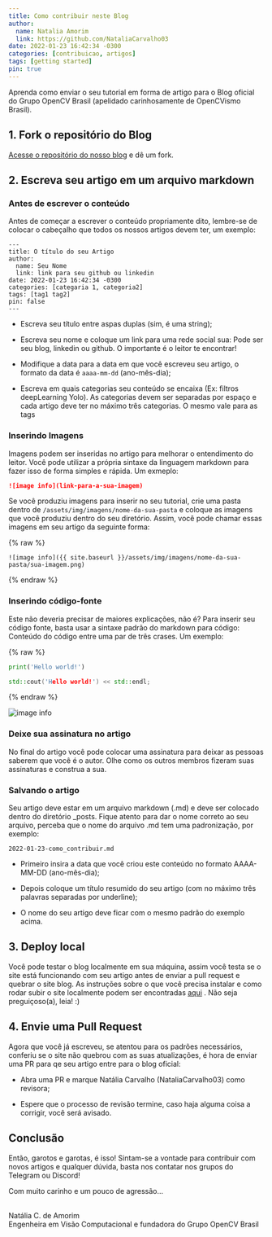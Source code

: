 ```yaml
---
title: Como contribuir neste Blog
author:
  name: Natalia Amorim
  link: https://github.com/NataliaCarvalho03
date: 2022-01-23 16:42:34 -0300
categories: [contribuicao, artigos]
tags: [getting started]
pin: true
---
```


Aprenda como enviar o seu tutorial em forma de artigo para o Blog oficial do Grupo OpenCV Brasil (apelidado carinhosamente de OpenCVismo Brasil).

## 1. Fork o repositório do Blog

[Acesse o repositório do nosso blog](https://github.com/Grupo-OpenCV-BR/Grupo-OpenCV-BR.github.io) e dê um fork. 

## 2. Escreva seu artigo em um arquivo markdown

### Antes de escrever o conteúdo

Antes de começar a escrever o conteúdo propriamente dito, lembre-se de colocar o cabeçalho que todos os nossos artigos devem ter, um exemplo:

```
---
title: O título do seu Artigo
author:
  name: Seu Nome
  link: link para seu github ou linkedin
date: 2022-01-23 16:42:34 -0300
categories: [categaria 1, categoria2]
tags: [tag1 tag2]
pin: false
---
```

- Escreva seu título entre aspas duplas (sim, é uma string);

- Escreva seu nome e coloque um link para uma rede social sua: Pode ser seu blog, linkedin ou github. O importante é o leitor te encontrar!

- Modifique a data para a data em que você escreveu seu artigo, o formato da data é ```aaaa-mm-dd``` (ano-mês-dia);

- Escreva em quais categorias seu conteúdo se encaixa (Ex: filtros deepLearning Yolo). As categorias devem ser separadas por espaço e cada artigo deve ter no máximo três categorias. O mesmo vale para as tags


### Inserindo Imagens

Imagens podem ser inseridas no artigo para melhorar o entendimento do leitor. Você pode utilizar a própria sintaxe da linguagem markdown para fazer isso de forma simples e rápida. Um exmeplo:

```md
![image info](link-para-a-sua-imagem)
```

Se você produziu imagens para inserir no seu tutorial, crie uma pasta dentro de ```/assets/img/imagens/nome-da-sua-pasta``` e coloque as imagens que você produziu dentro do seu diretório. Assim, você pode chamar essas imagens em seu artigo da seguinte forma:

{% raw %}
```
![image info]({{ site.baseurl }}/assets/img/imagens/nome-da-sua-pasta/sua-imagem.png)
```
{% endraw %}


### Inserindo código-fonte



Este não deveria precisar de maiores explicações, não é? Para inserir seu código fonte, basta usar a sintaxe padrão do markdown para código: Conteúdo do código entre uma par de três crases. Um exemplo:

{% raw %}
```python
print('Hello world!')
```

```c++
std::cout('Hello world!') << std::endl;
```
{% endraw %}

![image info]({{site.baseurl}}/assets/img/imagens/como-contribuir/exemplo-codigo.png)


### Deixe sua assinatura no artigo

No final do artigo você pode colocar uma assinatura para deixar as pessoas saberem que você é o autor. Olhe como os outros membros fizeram suas assinaturas e construa a sua.


### Salvando o artigo


Seu artigo deve estar em um arquivo markdown (.md) e deve ser colocado dentro do diretório _posts. Fique atento para dar o nome correto ao seu arquivo, perceba que o nome do arquivo .md tem uma padronização, por exemplo:

```
2022-01-23-como_contribuir.md
```
- Primeiro insira a data que você criou este conteúdo no formato AAAA-MM-DD (ano-mês-dia);

- Depois coloque um título resumido do seu artigo (com no máximo três palavras separadas por underline);

- O nome do seu artigo deve ficar com o mesmo padrão do exemplo acima.


## 3. Deploy local

Você pode testar o blog localmente em sua máquina, assim você testa se o site está funcionando com seu artigo antes de enviar a pull request e quebrar o site blog. As instruções sobre o que você precisa instalar e como rodar subir o site localmente podem ser encontradas [aqui](https://github.com/cotes2020/jekyll-theme-chirpy) . Não seja preguiçoso(a), leia! :)


## 4. Envie uma Pull Request

Agora que você já escreveu, se atentou para os padrões necessários, conferiu se o site não quebrou com as suas atualizações, é hora de enviar uma PR para qe seu artigo entre para o blog oficial:

- Abra uma PR e marque Natália Carvalho (NataliaCarvalho03) como revisora;

- Espere que o processo de revisão termine, caso haja alguma coisa a corrigir, você será avisado.


## Conclusão

Então, garotos e garotas, é isso! Sintam-se a vontade para contribuir com novos artigos e qualquer dúvida, basta nos contatar nos grupos do Telegram ou Discord!


Com muito carinho e um pouco de agressão...<br/><br/>

Natália C. de Amorim<br/>
Engenheira em Visão Computacional e fundadora do Grupo OpenCV Brasil